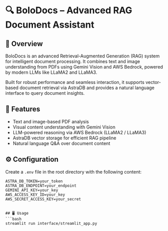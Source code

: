# 🔍 BoloDocs – Advanced RAG Document Assistant

## 📘 Overview
BoloDocs is an advanced Retrieval-Augmented Generation (RAG) system for intelligent document processing. It combines text and image understanding from PDFs using Gemini Vision and AWS Bedrock, powered by modern LLMs like LLaMA2 and LLaMA3.

Built for robust performance and seamless interaction, it supports vector-based document retrieval via AstraDB and provides a natural language interface to query document insights.

## 🚀 Features
- Text and image-based PDF analysis
- Visual content understanding with Gemini Vision
- LLM-powered reasoning via AWS Bedrock (LLaMA2 / LLaMA3)
- AstraDB vector storage for efficient RAG pipeline
- Natural language Q&A over document content

## ⚙️ Configuration
Create a `.env` file in the root directory with the following content:
```env
ASTRA_DB_TOKEN=your_token
ASTRA_DB_ENDPOINT=your_endpoint
GEMINI_API_KEY=your_key
AWS_ACCESS_KEY_ID=your_key
AWS_SECRET_ACCESS_KEY=your_secret


## 🖥️ Usage
```bash
streamlit run interface/streamlit_app.py
```
